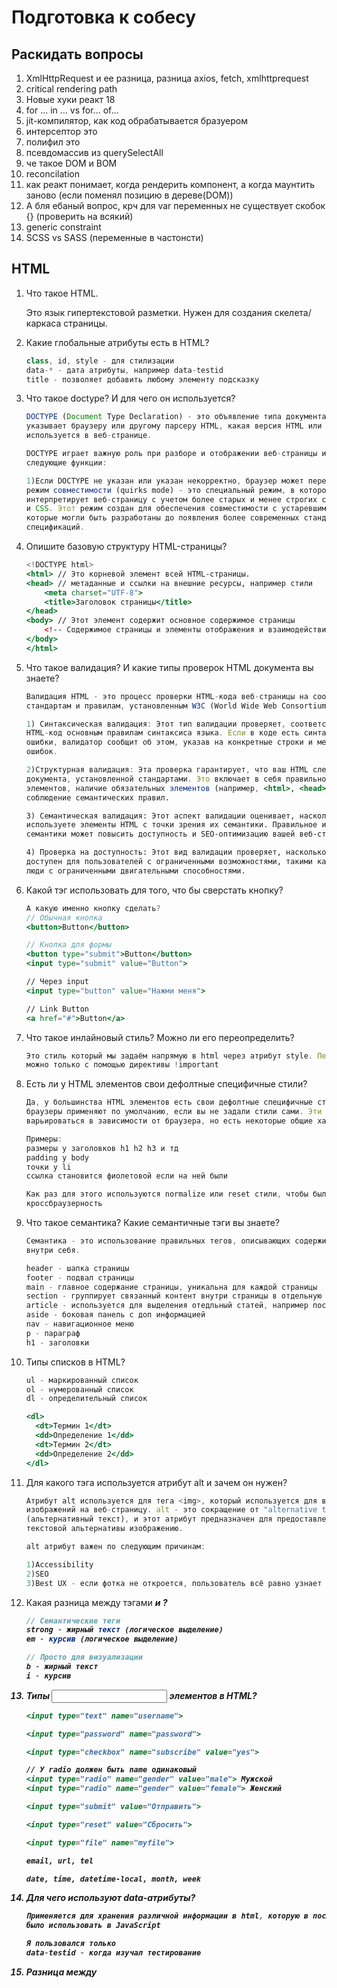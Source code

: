 # Подготовка к собесу

## Раскидать вопросы

1. XmlHttpRequest и ее разница, разница axios, fetch, xmlhttprequest
2. critical rendering path
3. Новые хуки реакт 18
4. for ... in ... vs for... of…
5. jit-компилятор, как код обрабатывается бразуером
6. интерсептор это
7. полифил это
8. псевдомассив из querySelectAll
9. че такое DOM и BOM
10. reconcilation
11. как реакт понимает, когда рендерить компонент, а когда маунтить заново (если поменял позицию в дереве(DOM))
12. А бля ебаный вопрос, крч для var переменных не существует скобок {} (проверить на всякий)
13. generic constraint
14. SCSS vs SASS (переменные в частонсти)

## HTML

1. Что такое HTML.
    
    Это язык гипертекстовой разметки. Нужен для создания скелета/каркаса страницы.
    
2. Какие глобальные атрибуты есть в HTML?
    
    ```jsx
    class, id, style - для стилизации
    data-* - дата атрибуты, например data-testid
    title - позволяет добавить любому элементу подсказку
    ```
    
3. Что такое doctype? И для чего он используется?
    
    ```jsx
    DOCTYPE (Document Type Declaration) - это объявление типа документа, которое
    указывает браузеру или другому парсеру HTML, какая версия HTML или XHTML
    используется в веб-странице.
    
    DOCTYPE играет важную роль при разборе и отображении веб-страницы и выполняет
    следующие функции:
    
    1)Если DOCTYPE не указан или указан некорректно, браузер может переключиться в
    режим совместимости (quirks mode) - это специальный режим, в котором браузер
    интерпретирует веб-страницу с учетом более старых и менее строгих стандартов HTML
    и CSS. Этот режим создан для обеспечения совместимости с устаревшими веб-сайтами,
    которые могли быть разработаны до появления более современных стандартов и
    спецификаций.
    ```
    
4. Опишите базовую структуру HTML-страницы?
    
    ```jsx
    <!DOCTYPE html>
    <html> // Это корневой элемент всей HTML-страницы.
    <head> // метаданные и ссылки на внешние ресурсы, например стили
        <meta charset="UTF-8">
        <title>Заголовок страницы</title>
    </head>
    <body> // Этот элемент содержит основное содержимое страницы
        <!-- Содержимое страницы и элементы отображения и взаимодействия -->
    </body>
    </html>
    ```
    
5. Что такое валидация? И какие типы проверок HTML документа вы знаете?
    
    ```jsx
    Валидация HTML - это процесс проверки HTML-кода веб-страницы на соответствие
    стандартам и правилам, установленным W3C (World Wide Web Consortium)
    
    1) Синтаксическая валидация: Этот тип валидации проверяет, соответствует ли ваш
    HTML-код основным правилам синтаксиса языка. Если в коде есть синтаксические
    ошибки, валидатор сообщит об этом, указав на конкретные строки и местоположения
    ошибок.
    
    2)Структурная валидация: Эта проверка гарантирует, что ваш HTML следует структуре
    документа, установленной стандартами. Это включает в себя правильное вложение
    элементов, наличие обязательных элементов (например, <html>, <head>, <body>) и
    соблюдение семантических правил.
    
    3) Семантическая валидация: Этот аспект валидации оценивает, насколько хорошо вы
    используете элементы HTML с точки зрения их семантики. Правильное использование
    семантики может повысить доступность и SEO-оптимизацию вашей веб-страницы.
    
    4) Проверка на доступность: Этот вид валидации проверяет, насколько ваш HTML-код
    доступен для пользователей с ограниченными возможностями, такими как незрячие или
    люди с ограниченными двигательными способностями.
    ```
    
6. Какой тэг использовать для того, что бы сверстать кнопку?
    
    ```jsx
    А какую именно кнопку сделать?
    // Обычная кнопка
    <button>Button</button>
    
    // Кнопка для формы
    <button type="submit">Button</button>
    <input type="submit" value="Button">
    
    // Через input
    <input type="button" value="Нажми меня">
    
    // Link Button
    <a href="#">Button</a>
    ```
    
7. Что такое инлайновый стиль? Можно ли его переопределить?
    
    ```jsx
    Это стиль который мы задаём напрямую в html через атрибут style. Переопределить его
    можно только с помощью директивы !important
    ```
    
8. Есть ли у HTML элементов свои дефолтные специфичные стили?
    
    ```jsx
    Да, у большинства HTML элементов есть свои дефолтные специфичные стили, которые
    браузеры применяют по умолчанию, если вы не задали стили сами. Эти стили могут
    варьироваться в зависимости от браузера, но есть некоторые общие характеристики.
    
    Примеры: 
    размеры у заголовков h1 h2 h3 и тд
    padding у body
    точки у li
    ссылка становится фиолетовой если на ней были
    
    Как раз для этого используются normalize или reset стили, чтобы была
    кроссбраузерность
    ```
    
9. Что такое семантика? Какие семантичные тэги вы знаете?
    
    ```jsx
    Семантика - это использование правильных тегов, описывающих содержимое контента
    внутри себя.
    
    header - шапка страницы
    footer - подвал страницы
    main - главное содержание страницы, уникальна для каждой страницы
    section - группирует связанный контент внутри страницы в отдельную секцию
    article - используется для выделения отедльный статей, например посты блога
    aside - боковая панель с доп информацией
    nav - навигационное меню
    p - параграф
    h1 - заголовки
    ```
    
10. Типы списков в HTML?
    
    ```jsx
    ul - маркированный список
    ol - нумерованный список
    dl - определительный список
    
    <dl>
      <dt>Термин 1</dt>
      <dd>Определение 1</dd>
      <dt>Термин 2</dt>
      <dd>Определение 2</dd>
    </dl>
    ```
    
11. Для какого тэга используется атрибут alt и зачем он нужен?
    
    ```jsx
    Атрибут alt используется для тега <img>, который используется для вставки
    изображений на веб-страницу. alt - это сокращение от "alternative text"
    (альтернативный текст), и этот атрибут предназначен для предоставления
    текстовой альтернативы изображению.
    
    alt атрибут важен по следующим причинам:
    
    1)Accessibility
    2)SEO
    3)Best UX - если фотка не откроется, пользователь всё равно узнает что там
    ```
    
12. Какая разница между тэгами <strong><em> и <b><i>?
    
    ```jsx
    // Семантические теги
    strong - жирный текст (логическое выделение)
    em - курсив (логическое выделение)
    
    // Просто для визуализации
    b - жирный текст
    i - курсив
    ```
    
13. Типы <input> элементов в HTML?
    
    ```jsx
    <input type="text" name="username">
    
    <input type="password" name="password">
    
    <input type="checkbox" name="subscribe" value="yes">
    
    // У radio должен быть name одинаковый
    <input type="radio" name="gender" value="male"> Мужской
    <input type="radio" name="gender" value="female"> Женский
    
    <input type="submit" value="Отправить">
    
    <input type="reset" value="Сбросить">
    
    <input type="file" name="myfile">
    
    email, url, tel
    
    date, time, datetime-local, month, week
    ```
    
14. Для чего используют data-атрибуты?
    
    ```jsx
    Применяется для хранения различной информации в html, которую в последующем можно
    было использовать в JavaScript
    
    Я пользовался только
    data-testid - когда изучал тестирование
    ```
    
15. Разница между <script>, <script async> и <script defer>?
    
    ```jsx
    script - выполняется сразу при обнаружении на страницы
    async - скрипт исполняется параллельно с чтением html
    defer - также как async но с сохранением порядка скриптов, также происходит после
    завершения загрузки html
    ```
    
    ![Untitled](%D0%9F%D0%BE%D0%B4%D0%B3%D0%BE%D1%82%D0%BE%D0%B2%D0%BA%D0%B0%20%D0%BA%20%D1%81%D0%BE%D0%B1%D0%B5%D1%81%D1%83%2093e2a86ee4e04252a445c7eb7053cb3a/Untitled.png)
    
16. Что такое мета-тэги?
    
    ```jsx
    Мета-теги (или мета-элементы) являются частью HTML-кода веб-страницы и используются
    для предоставления метаданных о документе.
    
    <meta charset="UTF-8">: Указывает кодировку символов для документа. UTF-8 -
    самая распространенная кодировка, которая поддерживает множество символов и языков.
    
    <meta name="viewport" content="width=device-width, initial-scale=1.0">:
    Определяет масштабирование и поведение страницы на мобильных устройствах.
    Этот мета-тег помогает создавать адаптивный дизайн для мобильных устройств.
    
    <meta name="description" content="Описание страницы">: Предоставляет краткое
    описание содержания страницы. Это описание может отображаться в результатах
    поиска, помогая пользователям понять, о чем страница.
    
    <meta name="keywords" content="ключевые слова">: Ранее использовался для указания
    ключевых слов, связанных с содержанием страницы. Однако поисковые системы уже не
    учитывают этот мета-тег для ранжирования страниц.
    ```
    
17. Что описывается в тэге <head>?
    
    ```jsx
    Метаданные
    Заголовок страницы
    Подключение внешних файлов
    иконка сайта
    ```
    
18. Для чего используются тэги <tr>, <th>, <td>?
    
    ```jsx
    Они используются при создании таблиц
    <table>
      <tr>
        <th>Имя</th>
        <th>Возраст</th>
      </tr>
      <tr>
        <td>Анна</td>
        <td>25</td>
      </tr>
      <tr>
        <td>Иван</td>
        <td>30</td>
      </tr>
    </table>
    
    tr - table row - строки таблицы
    th - table header cell - ячейка заголовка таблицы
    td - table data cell - обычная ячейка
    ```
    
19. Что такое svg
    
    ```jsx
    Векторная графика
    ```
    
20. Для чего нужен атрибут autocomplete?
    
    ```jsx
    Нужен для управление автозаполнения данных в полях формы.
    on - Значение по умолчанию. Браузер предоставляет предложения для автозаполнения
    off - Отключает автозаполнение
    ```
    
21. Что такое атрибут target? Какие значения он принимает?
    
    ```jsx
    Применяется к <a></a>
    _blank - ресурс должен открыться на новой вкладке
    _self - по умолчанию
    ```
    
22. Как семантически верно сверстать навигационное меню?
    
    ```jsx
    <nav>
      <ul>
        <li><a href="/">Главная</a></li>
        <li><a href="/о-нас">О нас</a></li>
        <li><a href="/контакты">Контакты</a></li>
        <!-- Добавьте другие пункты меню, если необходимо -->
      </ul>
    </nav>
    ```
    
23. Что такое <iframe>?
    
    ```jsx
    <iframe> (Inline Frame) - это элемент HTML, который используется для вставки
    другой веб-страницы или внешнего контента в текущую веб-страницу
    
    Я использовал вставку гугл карт с помощью Iframe
    ```
    
24. Для чего используются тэги <sub> и <sup>?
    
    ```jsx
    sub - нижний индекс, как в H20
    sup - верхний индекс, как в м2
    ```
    
25. Как можно скрыть элемент разметки не используя CSS и JS?
    
    ```jsx
    Добавить атрибут hidden
    ```
    
26. Как можно сгруппировать опции внутри тэга select?
    
    ```jsx
    Для группировки опций внутри элемента <select> вы можете использовать элемент
    <optgroup>
    
    <select>
      <optgroup label="Фрукты">
        <option value="apple">Яблоко</option>
        <option value="banana">Банан</option>
        <option value="orange">Апельсин</option>
      </optgroup>
      <optgroup label="Овощи">
        <option value="carrot">Морковь</option>
        <option value="lettuce">Салат</option>
        <option value="tomato">Помидор</option>
      </optgroup>
    </select>
    ```
    
27. Как можно изменить форму картинки или HTML элемента?
    
    ```jsx
    добавить отрибуты width и height тегу img
    ```
    
28. Чем отличается <article> от <section>?
    
    ```jsx
    <article> предназначен для обозначения независимого и самодостаточного
    содержимого на веб-странице. Это может быть, например, новостная статья,
    блоговая запись, комментарий, форумное сообщение
    
    <section> используется для группировки и организации смысловых блоков
    контента на веб-странице. Это помогает структурировать страницу и делать
    ее более понятной для поисковых систем и читателей.
    ```
    
29. Разница между кнопкой и ссылкой в HTML?
    
    ```jsx
    Кратко говоря, кнопка (<button>) используется для выполнения действий на текущей
    странице, а ссылка (<a>) используется для перехода на другие страницы или ресурсы.
    Каждый из них имеет свое место и назначение в веб-разработке, и их выбор зависит
    от конкретной задачи.
    ```
    
30. Почему стоит использовать семантические теги в верстке?
    
    ```jsx
    Улучшение доступности: Семантические теги предоставляют ясную структуру и смысл
    вашей веб-страницы. Это позволяет пользователям с ограниченными возможностями,
    таким как пользователи скринридеров, лучше понимать и навигировать по странице.
    Семантическая разметка делает ваш сайт более доступным для всех пользователей.
    
    Улучшение SEO: Поисковые системы, такие как Google, используют семантическую
    разметку для понимания структуры и содержания веб-страницы. Используя
    семантические теги, вы помогаете поисковым системам более точно индексировать
    ваш контент и улучшать позиции в результатах поиска.
    
    Легкость в обслуживании и разработке: Семантические теги делают код более
    читаемым и понятным для разработчиков. Они обеспечивают ясную структуру
    документа и позволяют быстрее находить и вносить изменения в код.
    ```
    

## CSS & Sass/SCSS & CSS Modules

1. Что такое CSS? И для чего он используется?
    
    ```jsx
    CSS - каскадная таблица стилей. Нужен для добавления различных стилей на HTML
    страницу.
    ```
    
2. Что такое CSS-правило?
    
    ```jsx
    CSS-правило формируется из двух основных составляющих
    
    selector - это правило по которому на html странице будет происходить выборка
    элементов для стилизации
    
    declaration - блок объявления, это структура содержащая фигурные скобки внутри
    которых описываются property(свойства) и value(значения), после чего стили будут
    применены к найденым элементам
    ```
    
3. Варианты добавление CSS стилей на страницу?
    
    ```jsx
    Существуют 4 основных способа.
    
    1) Инлайн стили
    2) использование тега style внутри head
    3) использование внешнего файла и подключения через link
    4) импорт css @import
    ```
    
4. Свойство position. Какие значения принимает и как работают
    
    ```jsx
    static - по умолчанию, статическое позиционирование
    
    relative - сдвигает элемент относительно его обычного расположения
    
    absolute - исчезает с того места где он был и позиционируется заново, остальные
    элементы позиционируются так, будто этого элемента и не было. Позиционируется от
    relative родителя
    
    fixed - крепится к экрану и находится там, даже с учётом прокрутки
    
    sticky - похож на fixed, только крепится в рамках какого-то блок
    ```
    
5. Блочная модель CSS
    
    ```jsx
    это алгоритм расчёта размеров каждого отдельного элемента на странице, которым
    браузеры пользуются при отрисовке
    В неё входит:
    content width
    content height
    padding
    border
    margin
    ```
    
6. Что такое селектор? И какие селекторы существуют?
    
    ```jsx
    Это часть CSS-правила которое сообщает браузеру какому элементу или элементам
    страницы будет применён стиль.
    
    // Простые селекторы
    .class
    #id
    p
    *
    a[href="test"] - по атрибуту
    
    // Составные селекторы
    h1, h2, span {}
    div p {}
    li > a {}
    a:hover {}
    li:first-child {}
    ```
    
7. Какие комбинаторы существуют
    
    ```jsx
    " " - пробел. Потомки любой вложенности
    > - Только дочерние компоненты.
    ~ - комбинатор соседних компонентов
    + - комбинатор непосредственно соседних элементов
    ```
    
8. Что такое специфичность селектора? Как считать вес селектора?
    
    ```jsx
    Это способ, с помощью которого браузеры определяют какие значения CSS свойств
    будут применены к элементу.
    ```
    
    ![Untitled](%D0%9F%D0%BE%D0%B4%D0%B3%D0%BE%D1%82%D0%BE%D0%B2%D0%BA%D0%B0%20%D0%BA%20%D1%81%D0%BE%D0%B1%D0%B5%D1%81%D1%83%2093e2a86ee4e04252a445c7eb7053cb3a/Untitled%201.png)
    
9. Разница между Reset.css и Normalize.css?
    
    ```jsx
    Большинство html элементов обладают дефолтными стилями. Каждый браузер применяет
    различные стили
    
    reset - Это css файл который сбрасывает все дефолтные стили
    normalize - это css файл который нормализирует стили. Делает их одинаковыми
    ```
    
10. Различия margin и padding
    
    ```jsx
    margin - внешний отступ
    padding - внутренний отступ
    ```
    
11. Разница между display: none и visibility: hidden?
    
    ```jsx
    display: none - Элемент не показывает на экране вообще и удаляется из потока
    visibility: hidden - элемент скрывается и не вырывается из основного потока и
    занимает место
    ```
    
12. Свойство display. Какие значения принимает и как работает.
    
    ```jsx
    none - элемент не показывается на экране вообще
    block - блочный элемент которые располагают один над другим вертикально, блок
    стремится расшириться на всю ширину
    inline - располагаются на одной строке, ширина и высота определяется по
    содержимому и менять ширину и высоту нельзя
    inline-block - как inline Но можно менять ширину и высоту
    flex
    grid
    ```
    
13. Разница между классом и идентификатором в CSS?
    
    ```jsx
    id - уникален на всю страницу
    class - можно задавать много раз
    ```
    
14. Что такое CSS спрайт? И для чего он используется?
    
    ```jsx
    Это картинка которая объединяет несколько изображений в одно большое.
    Обычно такое используется для набора иконок.
    
    Это сокращает количество обращений к серверу,
    ```
    

15. Что такое вендорные префиксы? И для чего они используются?

```jsx
Это приставка к CSS свойству которое обеспечивает поддержку данного свойства
браузерами в которых оно не внедрено на постоянной основе.
-webkit - Chrome, Safari
-moz - Firefox
-ms - Internet Explorer, Edge
-o - Opera
```

1. Что такое псевдоэлементы? И для чего они используются?
    
    ```jsx
    Это ключевое слово которое добавляется на селектор и позволяет стилизировать 
    определённую часть выбранного элемента.
    h2::first-letter - используется для изменения первой буквы в тексте
    h2::first-line - используется для изменения первой строки блочного текста
    h2::after - применяется для вставки нужного контента после выбранного элемента
    h2::before- применяется для вставки нужного контента до выбранного элемента
    ```
    
2. Что такое схлопывание границ (margin collapsing)?
    
    ```jsx
    Это механизм взаимодействия отступов по вертикали. Это наблюдается когда у блочных
    элементов расположенных друг под другом, отступы не суммируются, а объединяются
    между собой, в результате итоговое расстояние равняется наибольшему из margin'ов
    ```
    
3. Что такое CSS препроцессор?
    
    ```jsx
    Это инструмент, который расширяет стандартные возможности CSS с помощью новых
    синтаксических конструкций, таких как миксины, циклы, переменные, вложенность и 
    другие.
    ```
    
4. Что такое z-index?
    
    ```jsx
    Управляет вертикальным порядком расположением элементом по оси Z. Применяется на
    элементы у которых position не static
    ```
    
5. Глобальные ключевые слова в CSS?
    
    ```jsx
    initial: Это ключевое слово устанавливает свойство в его начальное значение,
    как если бы оно не имело установленного значения.
    
    inherit: Это ключевое слово наследует значение свойства от своего родительского
    элемента. Если свойство у родительского элемента имеет установленное значение,
    то элемент будет наследовать это значение.
    
    unset: Это ключевое слово объединяет в себе initial и inherit. Если свойство
    установлено у элемента, оно будет взято из его значения. Если нет, то будет
    использовано значение, унаследованное от родительского элемента.
    ```
    
6. Для чего используется ключевое слово currentColor в CSS?
    
    ```jsx
    Ключевое слово currentColor в CSS используется для установки значения свойства,
    которое зависит от текущего цвета текста элемента.
    ```
    
7. Что такое псевдоклассы
    
    ```jsx
    это ключевые слова, которые добавляются к селекторам для выбора элементов,
    которые находятся в определенных состояниях или имеют определенные характеристики
    
    hover - при наведении
    first-child - первый элемент
    last-child - последний
    ```
    
8. Как отцентровать блок по горизонтали и вертикали
    
    ```jsx
    display: flex
    justify-content: center;
    align-items: center;
    ```
    
9. Что делает box-sizing: border-box;
    
    ```jsx
    Ширина и высота будут включать в себя padding и border
    ```
    
10. Что такое inline стили и какой они имеют приоритет
    
    ```jsx
    Они имеют второй приоритет и прописываются напрямую в html через style
    Первый приоритет имеет !important
    ```
    
11. Что такое БЭМ
    
    ```jsx
    Это методология блок элемент модификатор. Она подразумевает компонентный подход
    к веб разработке. В его основе лежит принцип разделения интерфейса на независимые
    блоки. Что позволяет легко и быстро разворачивать интерфейсы  и повторно
    использовать код
    ```
    
12. vh и vw при указании размером
    
    ```jsx
    vh - 1% от высоты браузера
    vw - 1% от ширины браузера
    ```
    
13. Какое свойство в flex отвечает за перенос при переполнении
    
    ```jsx
    flex-wrap: wrap
    ```
    
14. Как увеличить размер элемента при наведении не сдвигая соседние
    
    ```jsx
    transfrom
    ```
    

31. Единицы измерения(px и другие)

1. px to rem(что-то с резиновой вёрсткой связано)

## JavaScript

1. Какие типы данных существуют в JS 
    
    ```jsx
    Есть примитивы и ссылочные типы данных.
    Примитивы: number, string, boolean, undefiend, null, Symbol, BigInt
    Ссылочные: Object
    https://learn.javascript.ru/types
    ```
    
2. В чём разница между операторами “==” и “===”
    
    ```jsx
    == - нестрогое равенство, сравнивает значение с приведением типов
    === - строгое равенство, сравнивает значение без приведения типов
    ```
    
3. Строгий режим (strict mode)?
    
    ```jsx
    Он позволяет использовать более строгий вариант JS синтаксиса.
    ```
    
4. Разница между function declaration и function expression?
    
    ```jsx
    Function declaration - обычная функция которая объявляется с помощью function
    Function Expression - созданная функция присваивается в переменную
    
    FD - создаётся интерпретитором до выполнения кода, следовательно можно вызвать до 
    объявления и это не вызовет ошибку.
    ```
    
5. Типы таймеров в JS
    
    ```jsx
    setTimeout - вызывается один раз после определённого времени
    setInterval - вызывается много раз с промежутком который мы указали
    ```
    
6. Что такое Hoisting (поднятие)?
    
    ```jsx
    Это механизм подъёма функций или переменной в глобальную или функциональную область
    видимости.
    
    console.log(a) // undefined
    var a = "hello world"
    console.log(a) // hello world
    ```
    
7. Что такое область видимости (Scope)?
    
    ```jsx
    Это место откуда мы имеем доступ к переменным или функциям. В JS есть три типа
    областей видимости.
    
    1) Глобальная - переменные и функции становятся глобальными и доступны из любого
    места в коде
    
    2) Функциональная - переменные и функции доступны только этой функции и вложенным
    функциям
    
    3) Блочная - переменные и функции доступны внутри фигурных скобках.
    ```
    
8. Разница между let, var, const
    
    ```jsx
    var, let, const
    1) var - функциональная область видимости (устаревшее)
    2) let - блочная область видимости
    3) const - блочная область видимости(нельзя переопределять), но если это объект
    или массив, то мы можем изменять
    ```
    
9. В чём разница между null и undefined
    
    ```jsx
    Оба означают пустое значение.
    null - присваиваем самостоятельно
    undefined - переменная которой не было присвоено значение. Функции которая
    ничего не возвращает и несуществующей свойства объекта.
    ```
    
10. Что обозначает this в JavaScript?
    
    ```jsx
    Это ссылка на объект, к свойствам которого можно получить доступ внутри
    вызова функции
    ```
    
11. Что такое функции высшего порядка (Higher Order Functions)?
    
    ```jsx
    Это функция которая возвращает другую функцию или же принимает другую функцию в
    качестве аргумента
    
    Пример таких функций: map, filter, reduce
    ```
    
12. Методы строк в JavaScript?
    
    ```jsx
    length - длина строки
    split
    toUpperCase
    toLowerCase
    indexOf
    replace
    trim
    ```
    
13. Методы массивов в JavaScript?
    
    ```jsx
    map
    filter
    reduce
    forEach
    reverse
    sort
    find
    findIndex
    push
    pop
    shift
    unshift
    join
    some
    every
    ```
    
14. Что такое чистая функция
    
    ```jsx
    Должно выполнятся два условия:
    
    1) В ней не должно быть побочных эффектов (видоизменение входных параметров, 
    http или dom запросы, изменение в файловой системе)
    
    2) Каждый раз она возвращает одинаковый результат, когда вызывается с тем же набором
    аргументов.
    ```
    
15. .map, .filter, .reduce, .forEach для чего нужны, особенности использования
    
    ```jsx
    .map - позволяет в массиве изменить каждое значение, при этом не изименяет исходный
    массив, а возвращает новое значение
    .filter - позволяет отфильтровать массив по определённому условию, так же не изменяет массив
    .reduce - позволяет пройтись по каждому элементу, выполнить действия и вернуть значение
    .forEach - просто пробег по массиву, ничего не возвращает и не меняет
    ```
    
16. Отличие стрелочных функций от функций объявленных через function
    
    ```jsx
    1) this - контекст, у стрелочных функций его нет, он заимствуется у родителя
    2) внутри стрелочных функций нельзя использовать arguments
    2) function declaration поднимается наверх своей области видимости
    ```
    
17. Что такое замыкание
    
    ```jsx
    Замыкание — это функция, у которой есть доступ к области видимости, сформированной
    внешней по отношению к ней функции даже после того, как эта внешняя функция
    завершила работу. Это значит, что в замыкании могут храниться переменные,
    объявленные во внешней функции и переданные ей аргументы.
    
    Когда доходит до вызова функции, создаётся контекст выполняния и лексическое
    окружение, по сути это объект который хранит список переменных и функции, и
    ссылку на родительское лексическое окружение
    
    https://habr.com/ru/companies/ruvds/articles/424967/
    ```
    
18. Что такое псевдомассив arguments?
    
    ```jsx
    Это коллекция аргументов, которая передаётся в функцию. 
    ```
    
19. Почему результат сравнения 2х объектов это false?
    
    ```jsx
    Потому что сравниваются по ссылке, а не по значению
    ```
    
20. Что такое прототипное наследование? Как создать объект без прототипа в JavaScript?
    
    ```jsx
    Прототипное наследование - это механизм наследования в языке программирования
    JavaScript, который основан на использовании прототипов объектов. В JavaScript
    каждый объект имеет свой прототип (или ссылку на другой объект), и он может
    наследовать свойства и методы от этого прототипа.
    
    Для создания объекта без прототипа в JavaScript вы можете использовать функцию
    Object.create(null).
    
    __proto__ можем задавать либо объект, либо null
    ```
    
21. Что такое шаблонные литералы и для чего они нужны
    
    в косые кавычки можно вставить выражение ${} 
    
22. Что такое set и map и для чего они нужны?
    
    ```jsx
    Map - коллекция ключ/значение как и обычный объект,
    но основное отличие в том, что Map позволяет использовать ключи любого типа
    Set - это структура данных "множество" значений без ключей (своего
    рода массив), где каждое значение может появляться только один раз(уникальны)
    ```
    
23. как определить наличие свойств в объекте
    
    ```jsx
    Первый способ: вызов функции hasOwnProperty где параметром передаётся само свойство,
    и в случае если оно в объекте есть, возвращается true - при этом не заглядывает
    в прототипы
    Второй способ: воспользоваться оператором in ("key" in obj), который тоже вернёт
    true, при этом заглядывает в прототипы
    ```
    
24. Какие способы создание объекта существуют
    1. С помощью функции
    
    ![Untitled](%D0%9F%D0%BE%D0%B4%D0%B3%D0%BE%D1%82%D0%BE%D0%B2%D0%BA%D0%B0%20%D0%BA%20%D1%81%D0%BE%D0%B1%D0%B5%D1%81%D1%83%2093e2a86ee4e04252a445c7eb7053cb3a/Untitled%202.png)
    
    b. C помощью литеральной нотации
    
    ![Untitled](%D0%9F%D0%BE%D0%B4%D0%B3%D0%BE%D1%82%D0%BE%D0%B2%D0%BA%D0%B0%20%D0%BA%20%D1%81%D0%BE%D0%B1%D0%B5%D1%81%D1%83%2093e2a86ee4e04252a445c7eb7053cb3a/Untitled%203.png)
    
    c. C помощью класса
    
    ![Untitled](%D0%9F%D0%BE%D0%B4%D0%B3%D0%BE%D1%82%D0%BE%D0%B2%D0%BA%D0%B0%20%D0%BA%20%D1%81%D0%BE%D0%B1%D0%B5%D1%81%D1%83%2093e2a86ee4e04252a445c7eb7053cb3a/Untitled%204.png)
    
25. Какие значения будут являться false значениями
    
    ```jsx
    null, undefined, NaN, 0, "", false, BigInt(0)
    ```
    
26. Разница между синхронными и асинхронными функциями
    
    ```jsx
    Синхронные функции являются блокирующими, в то время как асихнронные - нет.
    ```
    
27. Что такое AJAX?
    
    ```jsx
    это технология, которая позволяет обмениваться данными между веб-сервером и
    веб-страницей без необходимости перезагрузки всей страницы
    ```
    
28. Event Loop
    
    ```jsx
    https://www.youtube.com/watch?v=377qAu37OTE
    https://habr.com/ru/articles/681882/
    
    Event Loop - это механизм, который позволяет использовать неблокирующую модель
    ввода и вывода
    
    1) Есть стек вызовов, операции всегда попадают на вершину стека и с этой же вершины 
    они выполняются.
    2) Есть Web Api который предоставляет всякие таймауты, обработку слушателей событий,
    отправку fetch запросов3
    3) И есть очередь задач, Задачи из очереди попадают в стек только после вызова всех
    функций из стека(то есть когда стек очистится)
    4) Очередь задач делится на микротаски и макротаски
    5) Сначала выполняются все микротаски, потом происходит рендеринг, а потом одна
    макротаска (почему одна? потому что в макротаске может содержатся микротаска(например
    в setTimeout содержится Promise))
    
    Микрозадачи:
    Промисы (Promises)
    queueMicrotask() - позволяет создать микротаску явно
    MutationObserver - позволяет следить за изменениями в DOM
    
    Макрозадачи:
    setTimeout, setInterval
    Слушатели событий
    Асинхронные запросы XHR (XMLHttpRequest)
    requestAnimationFrame
    ```
    
29. Что такое Promise
    
    ```jsx
    Это специальный объект, предназначенный для работы с ассинхронным кодом и который
    содержит своё состояние. Вначале это pending, затем одно из двух fulfilled или
    rejected
    
    Для работы с результатом выполнения вычисления внутри промиса, используются методы:
    
    then - метод принимает два аргумента:
    	1)onFulfill - функция колбэк, которая будет вызвана, когда промис перейдёт в
    		состояние filfilled
    	2)onReject - функция колбэк, которая будет вызвана, когда промис перейдёт в
    		состояние rejected
    
    catch - метод принимает один аргумент:
    	1)onReject - функция колбэк, которая будет вызвана, когда промис перейдёт в
    		состояние rejected
    	*)Под капотом catch() содержит вызов then(), где первый колбэк установлен в 
    		undefined: catch(onReject) -> then(undefined, onReject)
    
    finally - метод принимает один аргумент:
    		1)onDone - функция колбэк, которая будет вызвана при завершении промиса
    		*)Под капотом finally() содержит вызов then(), где оба колбэка onDone:
    			finally(onDone) -> then(onDone, onDone)
    ```
    
30. **Разница между Promise.all(), Promise.allSettled(), Promise.any() и Promise.race()?**
    
    ```jsx
    Promise.all(): Принимает массив промисов и возвращает новый промис, который
    выполнится только тогда, когда все промисы в массиве будут выполнены успешно
    (resolved). Если хотя бы один промис из массива отклоняется (rejected), то
    возвращенный промис тоже будет отклонен. Результатом Promise.all() является
    массив результатов выполнения промисов в том же порядке, в котором они были
    переданы.
    Если в Promise.all() передать не промисы, он вернёт переданные не промисы в массив
    результатов как есть (под капотом при этом произойдёт его преобразование с помощью
    метода Promise.resolve()).
    
    Promise.allSettled(): Принимает массив промисов и возвращает новый промис, который
    будет выполнен, когда будут выполнены все переданные промисы. Результатом
    Promise.allSettled() является массив результатов выполнения промисов в том же порядке,
    в котором они были переданы.
    Если промис выполнился успешно, то на выходе получаем объект с двумя свойствами —
    status и value. status будет содержать строку 'fulfilled', а value — значение,
    которое передали при вызове resolve у промиса.
    Если промис выполнился с отказом, то на выходе получаем объект с двумя свойствами —
    status и reason. status будет содержать строку 'rejected', а reason — значение,
    которое передали при вызове reject у промиса
    
    Promise.any(): Принимает массив промисов и возвращает новый промис, который
    выполнится, когда хотя бы один промис из массива будет выполнен успешно (resolved).
    Если все промисы отклоняются (rejected), то возвращенный промис будет отклонен.
    Результатом Promise.any() является значение первого успешно выполненного промиса.
    
    Promise.race(): Принимает массив промисов и возвращает новый промис, который
    выполнится, когда первый промис из массива будет выполнен или отклонен.
    Результатом Promise.race() является значение или ошибка первого промиса, 
    который завершится.
    ```
    
31. Как использовать async/await для ассинхронных запросов
    
    ```jsx
    Это специальный синтаксис для работы с Promise.
    Функция обёрнутая в async всегда будет оборачивать результат который возвращается в 
    Promise.
    Обязательно нужно обернуть функцию в async и внутри неё пользоваться await
    ```
    
32. **Для чего используется цикл for…of?**
    
    ```jsx
    Цикл for...of в JavaScript используется для перебора элементов итерируемых
    объектов, таких как массивы, строки, коллекции Set и Map, и других объектов,
    которые поддерживают итерацию.
    ```
    
33. **В чём отличие оператора нулевого слияния (??) и оператора “ИЛИ” (||)?**
    
    ```jsx
    Оператор нулевого слияния (??) возвращает значение справа, только если значение
    слева равно null или undefined. В противном случае, оно возвращает значение слева.
    
    Оператор "ИЛИ" (||) возвращает первое истинное значение из операндов. Если
    все операнды являются ложными, то возвращает последний операнд.
    ```
    
34. Для чего нужен оператор Spread
    
    ```jsx
    Чтобы разворачивать массивы и объекты
    ```
    
35. Как избежать ссылочной зависимости при копировании объекта
    
    ```jsx
    1. Как раз использовать Spread оператор
    2. Либо использовать Object.assign({}, obj) и объект скропируется, но если внутри
    объекта есть ещё один объект, то он не скопируется, а сохранится ссылка
    3. Есть костыльный способ через JSON.parse(JSON.stringify(obj))
    4. использовать библиотеку для полного копирования, например Lodash 
    const obj2 = cloneDeep(obj)
    5. structuredClone(obj) - новый метод
    ```
    
36. Как поменять контекст функции
    
    ```jsx
    Использовать bind, apply, call
    
    bind - возвращает новуй функцию
    apply - передаём объект и аргументы в массиве
    call - передаём объект и аргументы через запяту.
    ```
    
37. Что такое тернарный оператор
    
    ```jsx
    Это как if else только записывается по другому
    const result = условие ? тогда : иначе
    ```
    
38. Что такое деструктуризация
    
    ```jsx
    Позволяет распаковать из массива или объекта кучи переменных
    const obj = {name: "Rufat", surname: "Safiullin"}
    const {name, surname} = obj
    ```
    
39. Какие способы с ассинхронным кодом вы знаете
    
    ```jsx
    1)async/await
    2)Промисы then/catch/finally
    3)callback (знаю, но не пользовался)
    ```
    
40. e.preventDefault() и e.stopPropagination() для чего нужны
    
    ```jsx
    preventDefault убирает события по умолчанию
    stopPropagination предотвращает всплытие, например есть див у которого onclick,
    и есть кнопка внутри и если кнопке сделать event.stopPropagination(), то слушатель
    div не вызовется
    ```
    
41. Как отслеживать и обрабатывать ошибки в JS
    
    ```jsx
    try catch finally
    ```
    
42. Что такое DOM Дерево
    
    ```jsx
    Это объектная модель документа. Которую браузер создаёт в памяти компьютера
    на основании Html кода полученного им от сервера. Имеет иерархическую структуру.
    ```
    
43. Типы узлов DOM-дерева?
    
    ```jsx
    Листовые — не содержат внутри себя других узлов
    Внутренние – у них есть узлы
    ```
    
44. Методы поиска элементов в DOM?
    
    ```jsx
    getElementById
    querySelectorAll
    querySelector
    ```
    
45. Виды событий в JavaScript?
    
    ```jsx
    События мыши: Включают события, связанные с перемещением мыши (например, mousemove),
    нажатием кнопок мыши (например, mousedown, mouseup, click) и скроллингом колесика
    мыши (например, wheel).
    
    События клавиатуры: Включают события, связанные с нажатием и отпусканием клавиш
    на клавиатуре (например, keydown, keyup) и вводом текста (например, input, change).
    
    События форм: Включают события, связанные с отправкой формы (например, submit),
    изменением значения элемента формы (например, input, change) и фокусировкой на
    элементах формы (например, focus, blur).
    ```
    
46. Как добавить и удалить обработчик события на DOM-элемент?
    
    ```jsx
    Через addEventListener("click", func)
    Через removeEventListener("click", func)
    ```
    
47. **Что такое распространение события (Event Propagation)?**
    
    ```jsx
    Распространение события (Event Propagation) - это механизм в JavaScript, который
    определяет порядок, в котором события передаются от родительских элементов к
    дочерним или от дочерних элементов к родительским в иерархии DOM.
    
    В DOM существуют два типа распространения события:
    
    Всплытие события (Event Bubbling): При всплытии события сначала обрабатывается
    самый вложенный элемент, на котором произошло событие, затем его родительские
    элементы по очереди до самого верхнего уровня документа (обычно document или window).
    То есть, событие "всплывает" от вложенных элементов к родительским.
    
    Погружение события (Event Capturing): При погружении события сначала обрабатывается
    самый верхний элемент в иерархии документа, а затем событие передается по очереди
    от родительских элементов до самого вложенного элемента. То есть, событие
    "погружается" от родительских элементов к вложенным.
    ```
    
48. Как получить свойство объекта
    
    ```jsx
    1)obj.name
    2)obj['surname']
    ```
    
49. **Разница между cookie, sessionStorage и localStorage**
    
    ```jsx
    cookie, sessionStorage и localStorage — это технологии для хранения данных на стороне
    клиента в браузере. Однако, у них есть различия в использовании и хранении данных.
    
    cookie — небольшой фрагмент данных, который отправляется сервером в браузер, а затем
    сохраняется в браузере клиента. Cookie могут храниться в течение определённого периода
    времени, определяемого сервером. Они используются для сохранения пользовательских
    настроек, данных авторизации и другой информации о пользователях.
    
    sessionStorage — объект, который позволяет сохранять данные в браузере на время сессии,
    т.е. пока вкладка браузера открыта. Данные сохраняются в виде пары ключ-значение, и
    они могут быть использованы для сохранения состояния приложения или другой информации,
    которая должна быть доступна только в течение сессии.
    
    localStorage — объект, который позволяет сохранять данные в браузере на неопределенный
    период времени, т.е. данные будут доступны даже после закрытия браузера и перезагрузки
    компьютера. Данные также сохраняются в виде пары ключ-значение и могут быть использованы
    для сохранения состояния приложения или другой информации, которая должна быть доступна
    в любое время.
    ```
    

41. Напишите простую функцию, чтобы проверить, является ли число целым

```jsx
function isInteger(num) {
  return num % 1 === 0;
}
```

1. **Написать код для получения текущего URL**

```jsx

const currentUrl = window.location.href;
```

## Паттерны JavaScript

1. На какие группы делятся паттерны
    
    ```jsx
    1)Структурные - определяют структуру представления классов/объектов
    2)Порождающие - паттерны отвечающие за создание объектов
    3)Поведенческие - паттерны для инкапсуляции (сокрытия) действий над объектами.
    ```
    
2. Singleton
    
    ```jsx
    Singleton - порождающий паттерн. Это паттерн гарантирует нам, что у класса будет
    один экземпляр и у него будет глобальный доступ
    
    let instance;
    let counter = 0;
    
    class Counter {
      constructor() {
        if (instance) {
          throw new Error("You can only create one instance!");
        }
        instance = this;
      }
    
      getInstance() {
        return this;
      }
    
      getCount() {
        return counter;
      }
    
      increment() {
        return ++counter;
      }
    
      decrement() {
        return --counter;
      }
    }
    
    const singletonCounter = Object.freeze(new Counter());
    export default singletonCounter;
    ```
    
3. Proxy
    
    ```jsx
    Proxy - структурный паттерн. Это паттерн по сути является прослойкой, который
    позволяет сделать что-то до или после обращения к оригинальному объекту.
    
    const person = {
      name: "John Doe",
      age: 42,
      nationality: "American"
    };
    
    const personProxy = new Proxy(person, {
      get: (obj, prop) => {
        console.log(`The value of ${prop} is ${Reflect.get(obj, prop)}`);
      },
      set: (obj, prop, value) => {
        console.log(`Changed ${prop} from ${obj[prop]} to ${value}`);
        return Reflect.set(obj, prop, value);
      }
    });
    ```
    

4.  Observer

```jsx
Observer - поведенческий паттерн. Этот паттерн по сути создаёт механизм подписки,
позволяющий одним объектам, следить за изменениями других объектов.
```

## TypeScript

1. **Что такое TypeScript?**
    
    ```jsx
    TypeScript - это язык программирования, который является надмножеством языка
    JavaScript.
    ```
    
2. **Основные компоненты TypeScript?**

```jsx
Типы данных: TypeScript предоставляет различные встроенные типы данных,
такие как number, string, boolean, object, array, tuple, enum, any, void,
null, undefined, never и другие. Они позволяют указывать типы переменных,
параметров функций и возвращаемых значений, обеспечивая статическую типизацию.

Интерфейсы: Интерфейсы в TypeScript позволяют определять пользовательские типы,
которые описывают форму объекта или класса. Они определяют набор свойств и их
типы, которые должны быть реализованы объектом или классом.

Классы: TypeScript поддерживает классы, которые позволяют объединять данные и
методы в одном объекте. Классы могут иметь свойства, конструкторы, методы,
наследование и другие концепции объектно-ориентированного программирования.

Функции: TypeScript позволяет указывать типы параметров и возвращаемого значения
функций. Он также поддерживает опциональные параметры, параметры по умолчанию,
перегрузку функций и другие возможности для работы с функциями.
```

1. Особенности TypeScript
    
    ```jsx
    Статическая типизация
    ООП
    ```
    
2. Что такое декораторы?
    
    ```jsx
    Декораторы в TypeScript - это специальные функции, которые позволяют изменять
    поведение классов, методов, свойств и параметров
    ```
    
3. Поддерживает ли TypeScript перегрузку функций?
    
    ```jsx
    Да, TypeScript поддерживает перегрузку функций. Перегрузка функций позволяет
    определить несколько вариантов функции с различными сигнатурами (типами
    параметров и возвращаемого значения). Компилятор TypeScript будет выбирать
    подходящий вариант функции на основе переданных аргументов.
    ```
    
4. Что такое интерфейсы
    
    ```jsx
    Интерфейс используются для определения контракта, которые класс или объекты должны
    реализовывать
    ```
    
5. Чем отличаются Type Alias От Interface
    
    ```jsx
    1)В type alias можно положить не только объект, а любой тип, включая interface или
    другой type alias.
    2)Интерфейс может наследоваться от типов
    3)При объявлении интерфейсов с одинаковым именем интерфейс расширяется. Если же
    объявить два type alias с одинаковым именем, будет ошибка
    4)Интерфейсы могут наследоваться друг от друга. Это можно сделать при помощи
    ключевого слова extends. При наследовании интерфейс-потомок имеет все поля
    интерфейса-родителя и те поля, которые объявлены непосредственно у него самого.
    Type alias наследоваться не могут.
    5) Type alias можно расширить пересечением типов с помощью оператора &.
    6)Кортеж можно определить только с помощью типов
    
    type Person = {
      name: string;
      age: number;
    };
    
    type Employee = Person & {
      employeeId: number;
    };
    
    const employee: Employee = {
      name: "Bob",
      age: 30,
      employeeId: 67890
    };
    ```
    
6. Что такое enum и зачем он нужен?
    
    ```jsx
    
    Enum (перечисления) в TypeScript представляют собой способ организации набора 
    связанных значений под одним именем. Они могут быть особенно полезны, когда 
    необходимо определить коллекцию констант и обеспечить типобезопасность 
    при их использовании.
    
    Преимущества использования Enum:
    1) Читаемость и удобство: Enum делает код более читаемым и понятным, 
    предоставляя набор предопределенных значений, которые легко идентифицировать и 
    использовать.
    
    2) Типобезопасность: Enum обеспечивает типобезопасность, что помогает 
    предотвратить ошибки, например, когда неправильно используется значение, 
    не принадлежащее перечислению.
    
    3) Документирование: Использование Enum может служить формой 
    самодокументирования кода, делая его более понятным для других разработчиков.
    
    4) Простота рефакторинга: При использовании Enum легче вносить изменения в код,
    поскольку значения централизованно управляются в одном месте.
    
    5)Перевод enum в массив
    ```
    
7. Что такое Generic типы
    
    ```jsx
    дженерики — это возможность создавать интерфейсы, типы, классы и функции,
    работающие не только с одним, а с несколькими типами данных
    function identity<T>(arg: T): T {
      return arg;
    }
    ```
    
8. **Разница между типами void, never и unknown? typescript**
    
    ```tsx
    Тип void в TypeScript используется для указания, что функция не возвращает
    какое-либо значение. Он обычно используется как возвращаемый тип для функций,
    которые не возвращают результат, или для переменных, которые не имеют значения.
    
    Тип never в TypeScript представляет недостижимый код или функции, которые никогда
    не завершаются или не возвращают значение. Он используется, когда функция
    генерирует исключение или имеет бесконечный цикл. Также never может быть
    результатом для функций, которые всегда выбрасывают исключение или имеют
    условие недостижимости.
    
    Тип unknown в TypeScript представляет значение, о типе которого ничего не
    известно. Он является типом безопасной замены для any, так как в отличие от
    any, значение типа unknown требует проверки типов перед его использованием.
    ```
    
9. Utility Types
    
    ```jsx
    Readonly - все свойства только для чтения
    Required - все свойства обязательные
    Partial - все свойства необязательные
    Record - создаёт тип объекта, ключами которого являются первый параметр в дженерике
    					а значениями - второй параметр дженерика
    Pick - создаёт тип объекта, выбирает нужные свойства у интерфейса
    Omit - создаёт тип объекта, удаляет ненужные свойства у интерфейса
    Exclude - создаёт тип, исключая все типы которые передаются вторым аргументом
    ```
    
10. Что такое индексаторы
    
    ```jsx
    Индексатор говорит о том, что у объекта нет конкретных названий полей. Известен лишь
    тип полей и тип значения поля. Тип полей может быть или string, или number. Нельзя
    использовать литеральные типы или их объединения (по крайней мере в interface-ах и в
    таком виде)
    interface A {
        [index: number]: boolean;
    }
    ```
    
11. Что такое Type Guards и Type Assertions
    
    ```jsx
    Type Guards - это рантайм проверка, которая гарантирует, что значение всегда
    будет определённого типа. Нужен для сужения  типа, либо если данные приходят
    со стороннего сервера и нам надо убедиться в типе.
    
    const func = (value: unknown) => {
       if (typeof value === 'string') {
          value; // string
       } else {
          value; // unknown
       }
    }
    
    Что делать с функциями? Если функция возвращает boolean, то мы можем добавить
    Type Predicate и ts поймёт какой тип. Также можно сделать с кастомным интерфейсом
    
    function is<TypeName>(variable: unknown): variable is TypeName {
        // Return boolean value
    }
    
    Type Assertions - тоже самое, что и Type Guards, только там код выкидывает ошибку,
    либо возвращает тип
    
    function assertString(value: unknown): asserts value is string {
      if(typeof value !== 'string') {
        throw new Error('value must be string')
      }
    }
    ```
    
12. keyof typeof
    
    ```jsx
    https://stackoverflow.com/questions/55377365/what-does-keyof-typeof-mean-in-typescript
    ```
    

## React

1. Что такое React?
    
    ```tsx
    React - это библиотека JavaScript для создания пользовательских интерфейсов.
    Она позволяет разработчикам создавать мощные и интерактивные веб-приложения,
    используя компонентный подход.
    
    Особенности реакта:
    1)Компонентный подход
    2)Виртуальный дом
    2)JSX
    ```
    
2. Для чего нужен атрибут key при рендере списков
    
    ```tsx
    Атрибут key используется для помощи React в эффективном обновлении элементов списка.
    Ключи должны быть уникальны.
    ```
    
3. Этапы и фазы жизненного цикла реакт компонентов
    
    ```tsx
    
    🏗 Монтирование
    Фаза рендеринга для монтирования заключается в том, что React формирует
    виртуальный DOM  и отображает его на странице. Например, отрендерился новый
    компонент и в Virtual DOM добавился объект, связанный с данным компонентом.
    
    Фаза согласования для монтирования всего приложения по сути отсутствует, т.к.
    до этого никакого Virtual DOM не существовало. Для монтирования отдельного
    реакт-элемента - он "с нуля" создается в DOM.
    
    Фаза фиксации заключается в том, что виртуальный DOM, сформированный на
    этапе рендеринга для монтирования, просто отображается в браузерном DOM.
    
    🔁 Обновление
    Фаза рендеринга для обновления заключается в том, что React пересчитывает
    виртуальный DOM и структуру, которую мы хотим отобразить в браузерном DOM.
    
    Фаза согласования заключается в том, что React сравнивает Virtual DOM с
    предыдущего этапа и только что рассчитанный.
    
    Фаза фиксации - применение точечных изменений в DOM дереве, например, для
    в случае со счетчиком изменяется строка с его значением.
    
    🗑 Демонтирование
    Демонтирование выделяют в отдельный этап, потому что часто при демонтировании
    компонентов нужно выполнить какую-то определенную логику. Обратите внимание,
    что фаза рендеринда при демонтировании отсутствует, потому что компонент
    просто пропадет и нет смысла высчитывать структуру, которая будет отображена далее.
    На этапе фиксации выполняется логика, которая должна быть выполнена
    при демонтировании компонента, например, могут быть вызваны какие-то
    функции, которые отписывают текущий компонент от событий и т.д.
    ```
    
4. react **Reconciliation**
    
    ```jsx
    У нас есть Сurrent tree, и есть Work-In-Progress tree, они сравниваются и только
    разница будет перерисована. После обновления DOM дерева нашего сайта,
    Work-In-Progress tree становится Сurrent tree.
    
    Плюсом React реализует эврестический алгоритм, который основывается на двух
    предположениях:
    1)Два элемента с разными типами произведут разные деревья
    2)Можем указать, какие элементы могут оставаться стабильными между ререндерами
    с помощью key
    ```
    
5. Что такое Fiber
    
    ```jsx
    Когда строится дерево React элементов, то для каждого элемента впервые,
    создаётся Fiber Node, как раз таки Fiber хранить пропсы, состояние,
    какие пропсы были, какие стали, что нужно сделать и тд.
    
    Fiber - это объект, у которого есть поля:
    stateNode (ссылка на ноду в доме);
    child, sibling;
    penfingProps, memoizedProps;
    memoizedState;
    
    Также есть эффекты, которую каждая Fiber нода выполняет. Эффекты это 
    по сути запросы данных, подписки, изменения в DOM
    
    Все эффекты связанны, то есть каждый эффект, знает о другом эффекте.
    По сути это список и у каждого списка есть nextEffect и мы может пойти
    к следующему эффекту и выполнять его. Все эффекты имеют приоритеты,
    и нам нужно их отсортировать, чтобы в начале выполнялись эффекты
    максимально важные для пользователя (анимации, изменить то что он видит,
    обработать ввод), уже потом данные какие-то отобразить и уже после,
    подготовить изменения которые он не видит на будущее.
    
    https://habr.com/ru/articles/786102/
    ```
    
6. Что такое React Hooks
    
    ```tsx
    React хуки (Hooks) - позволяют использовать состояние и другие React-функции в
    функциональных компонентах без необходимости создавать классовые компоненты.
    ```
    
7. useState
    
    ```jsx
    хранит стейт компонента, принимает initial value, это либо значение, либо функция
    которую реакт вызовет при mount компонента. Хук возвращает значение и функцию
    для изменения данного значения.
    
    Множественные вызовы функции изменения схлопываются в одно изменение (batching)
    нужен для того, чтобы ререндер вызывался не на каждый вызов функции, а всего лишь
    один раз
    
    Функция для изменения стейта может принимать колбэк, параметром для колбэка
    является текущее значение стейта.
    
    Для обновления массиво или объектов, нужно каждый раз создавать новое значение, а
    не изменять старое(иммутабельность)
    ```
    
8. useEffect
    
    ```jsx
    первым параметром хук принимает функцию, а вторым массив зависимостей, если
    зависимости изменяются, то effect отработает ещё раз. Также у useEffect есть
    функция возврата, которая отрабатывает при Unmount или update компонента (если есть
    зависимости)
    ```
    
9. useLayoutEffect
    
    ```jsx
    Один в один как useEffect, но срабатывает до отрисовки браузером
    ```
    
10. React.memo
    
    ```jsx
    Позволяет нам пропускать ререндеринг комонента когда его пропсы не изменяются
    ```
    
11. useCallback
    
    ```jsx
    Это хук, который позволяет нам кэшировать определение функции между ререндерами.
    
    Использовать стоит тогда, когда мы передаём функцию в мемоизированный компонент, 
    либо в зависимости useMemo, useEffect, etc.
    ```
    
12. useMemo
    
    ```jsx
    Это хук, который позволяет нам кжшировать результат вычисления между ререндерами.
    Нужно использовать, когда тяжёлые вычисления
    ```
    
13. useRef
    
    ```jsx
    Это хук. который помогает хранить ссылку на значение, которое не вызовет
    ререндер компонента.
    
    Самое частое применение для фокуса на инпуте.
    ```
    
14. useContext
    
    ```jsx
    Позволяет подписаться на контекст и получать данные в любом компоненте из этого
    контекста. Хук принимает контекст и возвращает значение контекста.
    ```
    
15. Правила (ограничения) использования хуков?
    
    ```tsx
    Хуки нельзя использовать внутри циклов и условий
    Хуки можно вызывать только из React-функций (из компонентов или других хуков)
    Хуки нужно именовать правильно: useMyHook
    Эти правило обусловлены двумя основными причинами:
    
    1. Сохранение порядка вызова хуков
    React полагается на порядок, в котором хуки вызываются,
    чтобы правильно ассоциировать состояние с соответствующим хуком.
    Каждый хук, вызываемый в компоненте, записывается в список; 
    этот список используется для сохранения состояния между рендерами. 
    Если хуки вызываются условно (например, внутри if или цикла for), 
    порядок их вызова может изменяться в зависимости от условий выполнения или
    итераций цикла. Это может привести к некорректному соответствию между хуками и
    их состоянием, вызывая ошибки в поведении компонента.
    
    2. Упрощение и предсказуемость кода
    ```
    
16. Что такое JSX
    
    ```tsx
    это расширение синтаксиса JavaScript, которое позволяет писать HTML-подобный
    код внутри JavaScript-кода. JSX используется в React для описания
    структуры пользовательского интерфейса.
    ```
    
17. **Что такое фрагмент (Fragment)? Почему фрагмент лучше, чем div?**
    
    ```tsx
    Фрагмент (Fragment) в React - это компонент, который используется для обертывания
    нескольких элементов без создания дополнительных уровней в DOM-структуре. Фрагмент
    позволяет группировать элементы вместе, не добавляя лишних элементов в DOM.
    
    Фрагменты полезны, когда вам нужно вернуть несколько элементов из компонента без
    необходимости оборачивать их в отдельный контейнер, такой как div. Использование
    фрагментов вместо div позволяет избежать создания лишних уровней в DOM-структуре,
    что может быть полезно для стилизации и улучшения производительности.
    ```
    
18. **Что такое синтетические события в React?**
    
    ```tsx
    Синтетические события (SyntheticEvent) в React - это обертка над нативными 
    браузерными событиями, которая предоставляет унифицированный интерфейс для работы
    с событиями в React-компонентах. Они предоставляют кросс-браузерную совместимость
    и абстракцию над различными типами событий
    ```
    
19. **Чем React-элемент отличается от React-компонента?**
    
    ```tsx
    React-элемент — это результат рендера React-компонента, т.е. результат вызова
    функции React.createElement().
    ```
    
20. что такое VDom
    
    ```jsx
    VDOM это копия DOM и нужно оно для того, чтобы сосредоточиться на логике взаимодействия
    с данными напрямую и не работать с DOM деревом. То есть мы можем вносить изменения в 
    копию, исходя из наших потребностей, а после этого применять эти изменения к реальному
    DOM. При этом происходит сравнение DOM дерева с его виртуальной копией. Определяется
    разница и запускается перерисовка только тех компонентов, которые были изменены.
    ```
    
21. Как отрисовать массив элементов в React
    
    ```jsx
    через .map() и обязательно нужно указывать key. Ключи помогают реакт идетифицировать
    какие элементы были изменены, добавлены или удалены.
    ```
    
22. Что будет если не указать key или он не будет уникальным?
    
    ```jsx
    1. Проблемы с производительностью
    React использует ключи для определения, когда элементы в списке изменяются, 
    добавляются или удаляются, чтобы минимизировать количество операций с DOM. 
    Если ключи отсутствуют или не уникальны, React не сможет точно идентифицировать 
    элементы, что может привести к неэффективным обновлениям и излишним перерисовкам, 
    замедляя ваше приложение.
    
    2. Некорректное поведение при обновлении состояния
    Ключи помогают React сохранять состояние между перерисовками для конкретных элементов. 
    Если ключи отсутствуют или не уникальны, состояние элементов может быть неправильно
    применено, что приведет к ошибочному или непредсказуемому поведению вашего приложения.
    Например, вводимые данные могут появиться в неправильных элементах списка.
    
    3. Проблемы с фокусом и выбором
    Аналогично проблемам с состоянием, отсутствие уникальных ключей может привести
    к неправильному управлению фокусом и выбором в вашем интерфейсе. Элементы могут
    терять фокус, или фокус может перемещаться непредсказуемо при обновлениях списка.
    
    4. Предупреждения и ошибки в консоли
    ```
    
23. Разница между контролируемыми элементами и неконтролируемыми элементами
    
    ```jsx
    Контролируемые где есть стейт и мы можем контролировать
    Неконтролируемы это где нету стейта а просто через ref
    ```
    
24. Что такое state manager
    
    ```jsx
    по сути глобальное хранилище которое можно использовать в любом компоненте
    ```
    

16. Что такое SOLID

```jsx
S - принцип единственной ответственности (каждый класс должен делать ровно одну
вещь)
O - принцип открытости-закрытости (класс должен быть открыт для расширения, но закрыт
для изменения)
Например у нас есть компонент User, и нам сказали что нужно добавить роль админа или
учителя. Тогда нужно создать какой-нибудь компонент UserProxy, который будет принимать
роль, а также три компонента User, Admin, Teacher. И внутри UserProxy мы в зависимости
от переданной роли, будем выбирать компонент, в объекте, где ключ это роль, а значение
это компонент
L - принцип подстановки Барбары Лисков
I - принцип разделения интерфейса (компоненты не должны зависеть от свойств, которые
они не используют)
D - принцип инверсии зависимостей
```

O -

![Untitled](%D0%9F%D0%BE%D0%B4%D0%B3%D0%BE%D1%82%D0%BE%D0%B2%D0%BA%D0%B0%20%D0%BA%20%D1%81%D0%BE%D0%B1%D0%B5%D1%81%D1%83%2093e2a86ee4e04252a445c7eb7053cb3a/Untitled%205.png)

1. Что такое HOC и зачем они нужны?
    
    ```jsx
    HOC - компоненты высшего порядка. Компонент высшего порядка - это компонент, который
    принимает компонент и возвращает новый компонент.
    Зачем нужны HOC:
    1) Повторное использование кода: HOC позволяют избежать дублирования логики
    в компонентах, предоставляя общую функциональность через обертку.
    2) Абстракция и изоляция: HOC могут абстрагировать сложную логику и помогать в
    управлении состояниями и взаимодействиями, не засоряя основной компонент.
    3) Инкапсуляция: HOC могут скрывать детали реализации, предоставляя 
    чистый интерфейс для взаимодействия.
    4) Манипулирование props: HOC могут добавлять, удалять или модифицировать props,
    передаваемые в оборачиваемые компоненты.
    Пример HOC:
    Допустим, у нас есть компоненты, которым нужно добавить логику загрузки данных. 
    Вместо того чтобы писать код загрузки в каждом компоненте, мы можем создать HOC,
    который добавит эту логику
    
    ```
    

## Next js

1. Чем CSR отличается от SSR
    
    ```jsx
    в CSR отрисовка всех страниц происходит в браузере
    в SSR отрисовка страниц происходит на веб сервере
    ```
    
2. Что такое Next js
    
    ```jsx
    Это фреймворк, который в основе использует React для построения SSR и SSG приложений
    ```
    
3. Как работают страницы и роутинг в Next js
    
    ```jsx
    Все страницы которые находятся в папке pages и установленное им имя будет именем
    роута, по которому они становятся доступными
    ```
    
4. Как реализовать навигацию по страницам
    
    ```jsx
    С помощью компонента Link 
    ```
    
5. Как сделать редирект
    
    ```jsx
    const router = useRouter()
    router.push('/')
    ```
    
6. Как работать с картинками
    
    ```jsx
    Импортируем компонент Image
    Нужно обязательно указать ширину и высоту
    также можно оптимизировать картинку, например пока картинка не видна, загрузить её
    блюр версию
    ```
    
7. Как добавить метаданные
    
    ```jsx
    Импортировать компонент Head
    и внутрь этого компонента можно добавить метаданные
    ```
    
8. Как получить данные с сервера
    
    ```jsx
    для осуществления ассинхронного запроса существуют функции
    1)getStaticProps
    2)getServerSideProps
    ```
    
9. Как реализовать динамический роутинг
    
    ```jsx
    Чтобы превратить обычный роут в динамический - имя страницы должно быть обёрнуто
    в квадратные скобки
    
    страница будет брать изменяющий id из пути и рендерится с необходимыми данными
    ```
    
10. Что такое api routes
    
    ```jsx
    Next js позволяет создавать свой собственный API
    ```
    

## Redux Toolkit & Redux

1. Redux 
    
    ```jsx
    Redux — это инструмент для управления состоянием данных и пользовательским интерфейсом 
    в приложениях JavaScript с большим количеством сущностей. 
    Представляет собой библиотеку JavaScript.
    ```
    
2. Redux Toolkit
    
    ```jsx
    Redux Toolkit — инструмент представляет собой набор практических решений и методов,
    предназначенных для упрощения разработки приложений с использованием Redux. 
    Разработчики данной библиотеки преследовали цель упростить типичные случаи 
    использования Redux.
    ```
    
3. Почему стоит выбирать Redux
    
    ```jsx
    Субъективные причины:
    1)Самый популярный стейт менеджер
    
    Объективные причины:
    1)Однонаправленный поток данных (из хранилища в компоненты, а не наоборот)
    2)Иммутабельность (состояние иммутабельно)
    3)Экосистема
    4)Моностор
    ```
    
4. Что такое Редьюсер в Redux?
    
    ```jsx
    Редьюсер (reducer) — это чистая функция, которая принимает предыдущее состояние и 
    экшен (state и action) и возвращает следующее состояние (новую версию предыдущего). 
    (previousState, action) => newState;
    ```
    

5. Что такое Actions

```jsx
Actions - это информация, которая отправляет данные в стор исплользуя dispatch.
Они обязательно содержат тип (type) и могут содержать дополнительные данные. 
```

1. Что такое Dispatch в Redux? 
    
    ```jsx
    dispatch — это функция Redux хранилища(store). 
    Вы вызываете store.dispatch , чтобы отправить действие. 
    Это единственный способ вызвать изменение состояния.
    Функция useDispatch выполняется синхронно!
    ```
    
2. Зачем нужна иммутабельность в Redux
    
    ```jsx
    1)Гарантия того, что данные не изменятся, следовательно у нас будет история
    изменений
    2)Возможны чистые функции, так как не меняем приходящие аргументы
    3)Redux использует для оптимизации (метод subscribe не может подписаться на какой-то
    кусочек состояния)
    ```
    
3. Что такое Immer и как он работает
    
    ```jsx
    Immer - позволяет нам писать мутабельный код, но оставить состояние иммутабельным
    
    Когда мы пытаемся сделать мутабельное обновление состояния, Immer с помощью Proxy
    перехватывает и не делаем его, но запоминает. У Immer есть функцию produce, которая
    первым аргументом получает стейт, а вторым функцию в котором мутабельное изменение
    
    const nextState = produce(state, draftState => {
    	draftState.counters.second.counter++
    })
    ```
    
4. Что такое селектор в redux и redux-toolkit?
    
    ```jsx
    селектор — это чистая функция, которая принимает глобальное состояние хранилища
    (store) в качестве аргумента и возвращает некоторую его часть. 
    
    Используя хук useSelector из библиотеки react-redux, он внутри себя сранвивает
    прошлое и текущее состояния. и определяет, делать перерендер или нет. Это возможно
    благодаря иммутабельности
    
    Правила использования селекторов:
    1)Нужно как можно меньше выбирать данные из селектора (например если доставать из
    селектора весь стейт, то тогда компонент будет перерисовываться на каждое
    изменение стейта)
    2)Желательно иметь сложность О(1), так как селекторы вызываются на каждый экшн (то
    есть очень часто)
    
    Также есть createAppSelector который позволяет кэшировать логику селекторов
    
    ```
    
5. Что такое slice?
    
    ```jsx
    В контексте Redux Toolkit, "slice" является концепцией, которая позволяет 
    упростить процесс организации логики управления состоянием в Redux. 
    Слайс представляет собой часть глобального состояния приложения и включает 
    в себя редьюсеры и действия для управления этой частью состояния.
    Функция createSlice() генерирует редьюсер и действия к нему.
    ```
    
6. Что такое Flux
    
    ```jsx
    Flux — это архитектурный подход, предложенный Facebook для создания клиентских 
    web-приложений. Он предполагает однонаправленный поток данных, что помогает 
    организовать сложные интерфейсы с динамичным контентом. 
    Redux является одной из реализаций идей Flux. 
    В контексте Redux, Flux архитектура характеризуется следующими основными принципами:
    
    1.Единое источник истины (Single Source of Truth): 
    Всё состояние приложения хранится в одном объекте-хранилище (store). 
    Это упрощает управление состоянием, его отладку и тестирование.
    
    2.Состояние только для чтения (State is read-only): 
    Единственный способ изменить состояние — это отправить действие (action), 
    объект описывающий, что должно произойти. Это гарантирует, что разные части
    приложения не могут изменять состояние напрямую и приводить систему в
    непредсказуемое состояние.
    
    3.Изменения производятся с помощью чистых функций:
     Для определения того, как действия трансформируют состояние хранилища, 
    используются редьюсеры (reducers). Редьюсер — это чистая функция, которая принимает 
    предыдущее состояние и действие, и возвращает новое состояние.
    
    Эти принципы помогают создавать масштабируемые и легко поддерживаемые приложения. 
    Redux вдохновлён Flux, но предлагает упрощенную реализацию с одним хранилищем и 
    редьюсерами, что делает его более предсказуемым и легким в изучении.
    ```
    

## Архитектура
1. GRASP

   (General Responsibility Assignment Software Patterns) — шаблоны проектирования, используемые для решения общих задач по назначению обязанностей классам и объектам.
   low coupling - низкая связность (модули слабо связаны между собой, чаще всего 1-й связью)
   high cohesion - высокая дружность (сущности/компоненты связаны между собой в модуле)
   
3. Принципы Clean Architecture

   Dependency Inversion - Инверсия зависимостей, разворот зависимостей, поток управления не совпадает с направлением зависимостей (например слоты)
   Фасад - Защита внутренней реализации (Публичное АПИ, инкапсуляция)
   Одностороние и/или двухсторонние архитектурные границы - Одностороняя зависимость (слои FSD)
   Принцип ацикличных зависимостей
   Принцип устойчивых зависимостей - Зависимости направленны в сторону устойчивости (способность сохранять свое состояние при внешних воздействиях)
   Принцип устойчивых абстракций (нет в FSD) - чем абстрактнее, тем устойчивее
   Кричащая архитектура - По архитектуре ясно, что где находится и что делает приложение
   
3. DDD (Domain Driven Design)

   Домен - Часть бизнес логики, по сути модуль, ответственный за свой процесс
   Ubiquitous language (Единный язык) - Бэк и фронт используют одни именна для избегания недопониманий
   Bounded Context - Одна сущность может по разному  называться в разных доменах (user/client/student)
        


## Общие(но не менее важные)

1. HTTP
    
    ```jsx
    протокол предназначенный для передачи данных по сети.
    ```
    
2. Из чего состоит HTTP Запрос
    
    ```jsx
    1)строка запроса(метод, урл адрес)
    2)заголовки(описывают тело сообщений, пережают различные параметры)
    3)тело запроса(данные)
    ```
    
3. что такое restapi
    
    ```jsx
    Архитектурный подход к построению api.
    Основная идея лежит в разделение разных операций. Чаще всего это операции crud при
    обращении к одному и тому же url с помощью http методов
    ```
    

1. HTTP 1 / 1.1 / 2 / 3 (в чём разница между версиями)

2. WebSocket

1. События жизненного цикла страницы

1. Критические этапы рендеринга

1. Forced Reflow(вытекает из предыдущего вопроса и вызывает перерисовку всей страницы в  результате каких-то действий пользователя)

1. JWT токен

1. Отличие http От https → TLS → асинхронное шифрование (справа налево изучать)

1. CORS, CSP, CSRF

1. Пользовательские данные и Cookie (HTTP-only и Secure)

1. SOLID

1.
